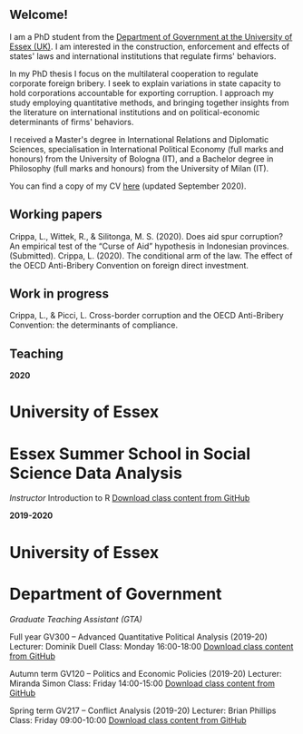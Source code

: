 ## Welcome!

I am a PhD student from the [Department of Government at the University of Essex (UK)](https://www.essex.ac.uk/departments/government). I am interested in the construction, enforcement and effects of states' laws and international institutions that regulate firms' behaviors.

In my PhD thesis I focus on the multilateral cooperation to regulate corporate foreign bribery. I seek to explain variations in state capacity to hold corporations accountable for exporting corruption. I approach my study employing quantitative methods, and bringing together insights from the literature on international institutions and on political-economic determinants of firms' behaviors.

I received a Master's degree in International Relations and Diplomatic Sciences, specialisation in International Political Economy (full marks and honours) from the University of Bologna (IT), and a Bachelor degree in Philosophy (full marks and honours) from the University of Milan (IT).

You can find a copy of my CV [here](lorenzo-crippa.github.io/cv.pdf) (updated September 2020).

## Working papers
Crippa, L., Wittek, R., & Silitonga, M. S. (2020). Does aid spur corruption? An empirical test of the “Curse of Aid” hypothesis in Indonesian provinces. (Submitted).
Crippa, L. (2020). The conditional arm of the law. The effect of the OECD Anti-Bribery Convention on foreign direct investment.

## Work in progress
Crippa, L., & Picci, L. Cross-border corruption and the OECD Anti-Bribery Convention: the determinants of compliance.

## Teaching

**2020**

# University of Essex
# Essex Summer School in Social Science Data Analysis
_Instructor_
Introduction to R
[Download class content from GitHub](https://github.com/lorenzo-crippa/ESS_intro_to_R_2020)

**2019-2020**

# University of Essex
# Department of Government
_Graduate Teaching Assistant (GTA)_

Full year
GV300 – Advanced Quantitative Political Analysis (2019-20)
Lecturer: Dominik Duell
Class: Monday 16:00-18:00
[Download class content from GitHub](https://github.com/lorenzo-crippa/GV300_2019-20)

Autumn term
GV120 – Politics and Economic Policies (2019-20)
Lecturer: Miranda Simon
Class: Friday 14:00-15:00
[Download class content from GitHub](https://github.com/lorenzo-crippa/GV120_2019-20)

Spring term
GV217 – Conflict Analysis (2019-20)
Lecturer: Brian Phillips
Class: Friday 09:00-10:00
[Download class content from GitHub](https://github.com/lorenzo-crippa/GV217_2019-20)
